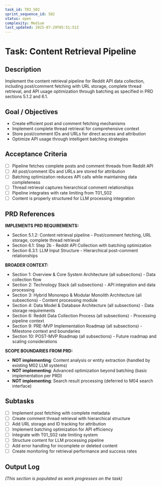 ```yaml
---
task_id: T03_S02
sprint_sequence_id: S02
status: open
complexity: Medium
last_updated: 2025-07-29T05:51:51Z
---
```


# Task: Content Retrieval Pipeline

## Description

Implement the content retrieval pipeline for Reddit API data collection, including post/comment fetching with URL storage, complete thread retrieval, and API usage optimization through batching as specified in PRD sections 5.1.2 and 6.1.

## Goal / Objectives

- Create efficient post and comment fetching mechanisms
- Implement complete thread retrieval for comprehensive context
- Store post/comment IDs and URLs for direct access and attribution
- Optimize API usage through intelligent batching strategies

## Acceptance Criteria

- [ ] Pipeline fetches complete posts and comment threads from Reddit API
- [ ] All post/comment IDs and URLs are stored for attribution
- [ ] Batching optimization reduces API calls while maintaining data completeness
- [ ] Thread retrieval captures hierarchical comment relationships
- [ ] Pipeline integrates with rate limiting from T01_S02
- [ ] Content is properly structured for LLM processing integration

## PRD References

**IMPLEMENTS PRD REQUIREMENTS:**

- Section 5.1.2: Content retrieval pipeline - Post/comment fetching, URL storage, complete thread retrieval
- Section 6.1: Step 2b - Reddit API Collection with batching optimization
- Section 6.3.1: LLM Input Structure - Hierarchical post-comment relationships

**BROADER CONTEXT:**

- Section 1: Overview & Core System Architecture (all subsections) - Data collection flow
- Section 2: Technology Stack (all subsections) - API integration and data processing
- Section 3: Hybrid Monorepo & Modular Monolith Architecture (all subsections) - Content processing module
- Section 4: Data Model & Database Architecture (all subsections) - Data storage requirements
- Section 6: Reddit Data Collection Process (all subsections) - Processing pipeline context
- Section 9: PRE-MVP Implementation Roadmap (all subsections) - Milestone context and boundaries
- Section 10: POST-MVP Roadmap (all subsections) - Future roadmap and scaling considerations

**SCOPE BOUNDARIES FROM PRD:**

- **NOT implementing**: Content analysis or entity extraction (handled by existing M02 LLM systems)
- **NOT implementing**: Advanced optimization beyond batching (basic implementation per PRD)
- **NOT implementing**: Search result processing (deferred to M04 search interface)

## Subtasks

- [ ] Implement post fetching with complete metadata
- [ ] Create comment thread retrieval with hierarchical structure
- [ ] Add URL storage and ID tracking for attribution
- [ ] Implement batching optimization for API efficiency
- [ ] Integrate with T01_S02 rate limiting system
- [ ] Structure content for LLM processing pipeline
- [ ] Add error handling for incomplete or deleted content
- [ ] Create monitoring for retrieval performance and success rates

## Output Log

_(This section is populated as work progresses on the task)_